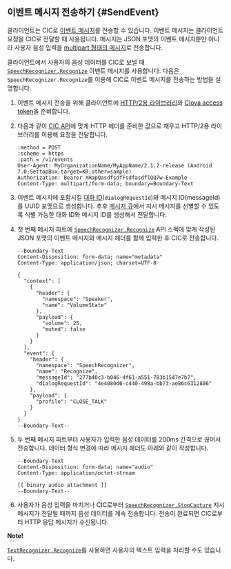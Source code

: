 ## 이벤트 메시지 전송하기 {#SendEvent}
클라이언트는 CIC로 [이벤트 메시지](/CIC/References/CIC_API.md#Event)를 전송할 수 있습니다. 이벤트 메시지는 클라이언트 요청을 CIC로 전달할 때 사용됩니다. 메시지는 JSON 포맷의 이벤트 메시지뿐만 아니라 사용자 음성 입력을 [multipart 형태의 메시지](/CIC/References/CIC_API.md#MultipartMessage)로 전송합니다.

클라이언트에서 사용자의 음성 데이터를 CIC로 보낼 때 [`SpeechRecognizer.Recognize`](/CIC/References/CICInterface/SpeechRecognizer.md#Recognize) 이벤트 메시지를 사용합니다. 다음은 `SpeechRecognizer.Recognize`를 이용해 CIC로 이벤트 메시지를 전송하는 방법을 설명합니다.

<ol>
<li><p>이벤트 메시지 전송을 위해 클라이언트에 <a href="#RequiredLibrary">HTTP/2용 라이브러리</a>와 <a href="#Authorization">Clova access token</a>을 준비합니다.</p>
</li>
<li><p>다음과 같이 <a href="/CIC/References/CIC_API.md#SendEvent">CIC API</a>에 맞게 HTTP 헤더를 준비한 값으로 채우고 HTTP/2용 라이브러리를 이용해 요청을 전달합니다.</p>
<pre><code>:method = POST
:scheme = https
:path = /v1/events
User-Agent: MyOrganizationName/MyAppName/2.1.2-release (Android 7.0;SettopBox;target=KR;other=sample)
Authorization: Bearer XHapQasdfsdfFsdfasdflQQ7w-Example
Content-Type: multipart/form-data; boundary=Boundary-Text
</code></pre>
</li>
<li><p>이벤트 메시지에 포함시킬 <a href="/CIC/CIC_Overview.md#DialogModel">대화 ID</a>(<code>dialogRequestId</code>)와 메시지 ID(messageId)를 UUID 포맷으로 생성합니다. 추후 <a href="#ManageMessageQ">메시지 큐</a>에서 지시 메시지를 선별할 수 있도록 식별 가능한 대화 ID와 메시지 ID를 생성해서 전달합니다.</p></li>
<li><p>첫 번째 메시지 파트에 <a href="/CIC/References/CICInterface/SpeechRecognizer.md#Recognize"><code>SpeechRecognizer.Recognize</code></a> API 스펙에 맞게 작성된 JSON 포맷의 이벤트 메시지와 메시지 헤더를 함께 입력한 후 CIC로 전송합니다.</p>
<pre><code>--Boundary-Text
Content-Disposition: form-data; name="metadata"
Content-Type: application/json; charset=UTF-8<br/>
{
  "context": [
    {
      "header": {
        "namespace": "Speaker",
        "name": "VolumeState"
      },
      "payload": {
        "volume": 25,
        "muted": false
      }
    }
  ],
  "event": {
    "header": {
      "namespace": "SpeechRecognizer",
      "name": "Recognize",
      "messageId": "277b40c3-b046-4f61-a551-783b1547e7b7",
      "dialogRequestId": "4e4080d6-c440-498a-bb73-ae86c6312806"
    },
    "payload": {
      "profile": "CLOSE_TALK"
    }
  }
}
--Boundary-Text--
</code></pre>
</li>
<li>두 번째 메시지 파트부터 사용자가 입력한 음성 데이터를 200ms 간격으로 끊어서 전송합니다. 데이터 형식 변경에 따라 메시지 헤더도 아래와 같이 작성합니다.
<pre><code>--Boundary-Text
Content-Disposition: form-data; name="audio"
Content-Type: application/octet-stream<br/>
[[ binary audio attachment ]]
--Boundary-Text--
</code></pre>
</li>
<li><p>사용자가 음성 입력을 마치거나 CIC로부터 <a href="/CIC/References/CICInterface/SpeechRecognizer.md#StopCapture"><code>SpeechRecognizer.StopCapture</code></a> 지시 메시지가 전달될 때까지 음성 데이터를 계속 전송합니다. 전송이 완료되면 CIC로부터 HTTP 응답 메시지가 수신됩니다.</p>
</li>
</ol>

<div class="note">
  <p><strong>Note!</strong></p>
  <p><a href="/CIC/References/CICInterface/TextRecognizer.md#Recognize"><code>TextRecognizer.Recognize</code></a>를 사용하면 사용자의 텍스트 입력을 처리할 수도 있습니다.</p>
</div>

